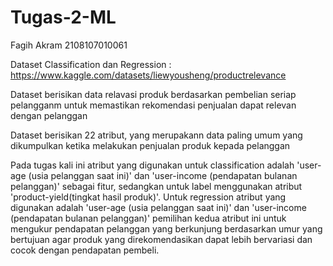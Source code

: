 # Tugas-2-ML

Fagih Akram 
2108107010061

Dataset Classification dan Regression :
https://www.kaggle.com/datasets/liewyousheng/productrelevance

Dataset berisikan data relavasi produk berdasarkan pembelian seriap pelangganm untuk memastikan rekomendasi penjualan dapat relevan dengan pelanggan

Dataset berisikan 22 atribut, yang merupakann data paling umum yang dikumpulkan ketika melakukan penjualan produk kepada pelanggan

Pada tugas kali ini atribut yang digunakan untuk classification adalah 'user-age (usia pelanggan saat ini)' dan 'user-income (pendapatan bulanan pelanggan)' sebagai fitur, sedangkan untuk label menggunakan atribut 'product-yield(tingkat hasil produk)'. Untuk regression atribut yang digunakan adalah 'user-age (usia pelanggan saat ini)' dan 'user-income (pendapatan bulanan pelanggan)' pemilihan kedua atribut ini untuk mengukur pendapatan pelanggan yang berkunjung berdasarkan umur yang bertujuan agar produk yang direkomendasikan dapat lebih bervariasi dan cocok dengan pendapatan pembeli.